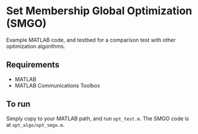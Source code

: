 # Set Membership Global Optimization (SMGO)

Example MATLAB code, and testbed for a comparison test with other optimization algorithms.

## Requirements
* MATLAB
* MATLAB Communications Toolbox

## To run
Simply copy to your MATLAB path, and run `opt_test.m`. The SMGO code is at `opt_algo/opt_smgo.m`.
